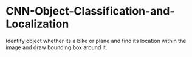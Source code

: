 # CNN-Object-Classification-and-Localization
Identify object whether its a bike or plane and find its location within the image and draw bounding box around it.
